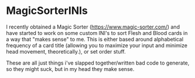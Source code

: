 # MagicSorterINIs

I recently obtained a Magic Sorter (https://www.magic-sorter.com/) and have started to work on some custom INI's to sort Flesh and Blood cards in a way that "makes sense" to me. This is either based around alphabetical frequency of a card title (allowing you to maximize your input and minimize head movement, theoretically.), or set order stuff.

These are all just things i've slapped together/written bad code to generate, so they might suck, but in my head they make sense.

